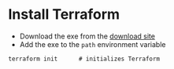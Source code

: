# Install Terraform

- Download the exe from the [download site](https://developer.hashicorp.com/terraform/downloads)
- Add the exe to the `path` environment variable

```
terraform init      # initializes Terraform

```